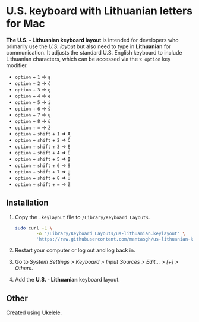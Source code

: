 # U.S. keyboard with Lithuanian letters for Mac

**The U.S. - Lithuanian keyboard layout** is intended for developers who primarily use the *U.S. layout* but also need to type in **Lithuanian** for communication. It adjusts the standard U.S. English keyboard to include Lithuanian characters, which can be accessed via the `⌥ option` key modifier.

- `option` + `1` => `ą`
- `option` + `2` => `č`
- `option` + `3` => `ę`
- `option` + `4` => `ė`
- `option` + `5` => `į`
- `option` + `6` => `š`
- `option` + `7` => `ų`
- `option` + `8` => `ū`
- `option` + `=` => `ž`
- `option` + `shift` + `1` => `Ą`
- `option` + `shift` + `2` => `Č`
- `option` + `shift` + `3` => `Ę`
- `option` + `shift` + `4` => `Ė`
- `option` + `shift` + `5` => `Į`
- `option` + `shift` + `6` => `Š`
- `option` + `shift` + `7` => `Ų`
- `option` + `shift` + `8` => `Ū`
- `option` + `shift` + `=` => `Ž`

## Installation

1. Copy the `.keylayout` file to `/Library/Keyboard Layouts`.

    ```bash
    sudo curl -L \
            -o '/Library/Keyboard Layouts/us-lithuanian.keylayout' \
            'https://raw.githubusercontent.com/mantasgh/us-lithuanian-keyboard/main/us-lithuanian.keylayout'
    ```

2. Restart your computer or log out and log back in.
3. Go to *System Settings > Keyboard > Input Sources > Edit... > [+] > Others*.
4. Add the **U.S. - Lithuanian** keyboard layout.

## Other

Created using [Ukelele](https://software.sil.org/ukelele/).
